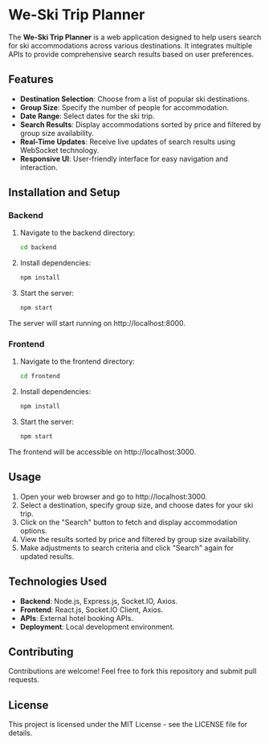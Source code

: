 # We-Ski Trip Planner

The **We-Ski Trip Planner** is a web application designed to help users search for ski accommodations across various destinations. It integrates multiple APIs to provide comprehensive search results based on user preferences.

## Features

- **Destination Selection**: Choose from a list of popular ski destinations.
- **Group Size**: Specify the number of people for accommodation.
- **Date Range**: Select dates for the ski trip.
- **Search Results**: Display accommodations sorted by price and filtered by group size availability.
- **Real-Time Updates**: Receive live updates of search results using WebSocket technology.
- **Responsive UI**: User-friendly interface for easy navigation and interaction.

## Installation and Setup

### Backend

1. Navigate to the backend directory:
   ```bash
   cd backend
2. Install dependencies:
   ```bash
   npm install
3. Start the server:
   ```bash
   npm start
The server will start running on http://localhost:8000.

### Frontend

1. Navigate to the frontend directory:
   ```bash
   cd frontend
2. Install dependencies:
   ```bash
   npm install
3. Start the server:
   ```bash
   npm start
The frontend will be accessible on http://localhost:3000.

## Usage

1. Open your web browser and go to http://localhost:3000.
2. Select a destination, specify group size, and choose dates for your ski trip.
3. Click on the "Search" button to fetch and display accommodation options.
4. View the results sorted by price and filtered by group size availability.
5. Make adjustments to search criteria and click "Search" again for updated results.

## Technologies Used

- **Backend**: Node.js, Express.js, Socket.IO, Axios.
- **Frontend**: React.js, Socket.IO Client, Axios.
- **APIs**: External hotel booking APIs.
- **Deployment**: Local development environment.

## Contributing

Contributions are welcome! Feel free to fork this repository and submit pull requests.

## License

This project is licensed under the MIT License - see the LICENSE file for details.
